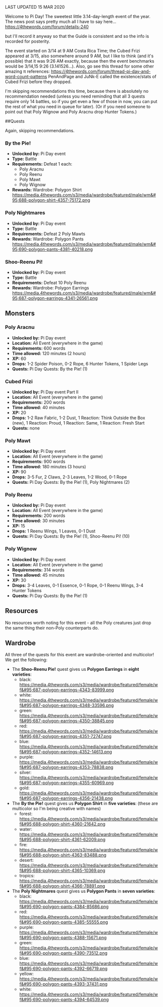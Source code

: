 LAST UPDATED 15 MAR 2020

Welcome to Pi Day! The sweetest little 3.14-day-length event of the year. The news post says pretty much all I have to say here... https://4thewords.com/forum/details-240

but I'll record it anyway so that the Guide is consistent and so the info is recorded for posterity.

The event started on 3/14 at 9 AM Costa Rica Time; the Cubed Frizi appeared at 3/15, also somewhere around 9 AM, but I like to think (and it's possible) that it was 9:26 AM exactly, because then the event benchmarks would be 3/14,15 9:26 (3.141526...). Also, go see this thread for some other amazing π references: https://4thewords.com/forum/thread-pi-day-and-word-count-patterns PenAndPage and JuNk-E called the existence/stats of Cubed Frizi before they dropped.

I'm skipping recommendations this time, because there is absolutely no recommendation needed (unless you need reminding that all 3 quests require only 14 battles, so if you get even a few of those in now, you can put the rest of what you need in queue for later). (Or if you need someone to point out that Poly Wignow and Poly Aracnu drop Hunter Tokens.)

##Quests

Again, skipping recommendations.

### By the Pie!

- **Unlocked by:**  Pi Day event
- **Type:** Battle
- **Requirements:** Defeat 1 each:
  - Poly Aracnu
  - Poly Reenu
  - Poly Mawt
  - Poly Wignow
- **Rewards:** Wardrobe: Polygon Shirt https://media.4thewords.com/s3/media/wardrobe/featured/male/wm&#95;688-polygon-shirt-4357-75172.png

### Poly Nightmares

- **Unlocked by:** Pi Day event
- **Type:** Battle
- **Requirements:** Defeat 2 Poly Mawts
- **Rewards:** Wardrobe: Polygon Pants https://media.4thewords.com/s3/media/wardrobe/featured/male/wm&#95;690-polygon-pants-4381-40218.png

### Shoo-Reenu Pi!

- **Unlocked by:** Pi Day event
- **Type:** Battle
- **Requirements:** Defeat 10 Poly Reenu
- **Rewards:** Wardrobe: Polygon Earrings https://media.4thewords.com/s3/media/wardrobe/featured/male/wm&#95;687-polygon-earrings-4341-26561.png

## Monsters

###  Poly Aracnu

- **Unlocked by:** Pi Day event
- **Location:** All Event (everywhere in the game)
- **Requirements:** 600 words
- **Time allowed:** 120 minutes (2 hours)
- **XP:** 60
- **Drops:** 1-2 Spider Poison, 0-2 Rope, 6 Hunter Tokens, 1 Spider Legs
- **Quests:** Pi Day Quests: By the Pie! (1)

### Cubed Frizi

- **Unlocked by:** Pi Day event Part II
- **Location:** All Event (everywhere in the game)
- **Requirements:** 200 words
- **Time allowed:** 40 minutes
- **XP:** 20
- **Drops:** 1-2 Raw Fabric, 1-2 Dust, 1 Reaction: Think Outside the Box (new), 1 Reaction: Proud, 1 Reaction: Same, 1 Reaction: Fresh Start
- **Quests:** none

###  Poly Mawt

- **Unlocked by:** Pi Day event
- **Location:** All Event (everywhere in the game)
- **Requirements:** 900 words
- **Time allowed:** 180 minutes (3 hours)
- **XP:** 90
- **Drops:** 3-5 Fur, 2 Claws, 2-3 Leaves, 1-2 Wood, 0-1 Rope
- **Quests:** Pi Day Quests: By the Pie! (1), Poly Nightmares (2)

###  Poly Reenu

- **Unlocked by:** Pi Day event
- **Location:** All Event (everywhere in the game)
- **Requirements:** 200 words
- **Time allowed:** 30 minutes
- **XP:** 15
- **Drops:** 1 Reenu Wings, 1 Leaves, 0-1 Dust
- **Quests:** Pi Day Quests: By the Pie! (1), Shoo-Reenu Pi! (10)

###  Poly Wignow

- **Unlocked by:** Pi Day event
- **Location:** All Event (everywhere in the game)
- **Requirements:** 314 words
- **Time allowed:** 45 minutes
- **XP:** 30
- **Drops:** 3-4 Leaves, 0-1 Essence, 0-1 Rope, 0-1 Reenu Wings, 3-4 Hunter Tokens
- **Quests:** Pi Day Quests: By the Pie! (1)

## Resources

No resources worth noting for this event - all the Poly creatures just drop the same thing their non-Poly counterparts do.

## Wardrobe

All three of the quests for this event are wardrobe-oriented and multicolor! We get the following:

- The **Shoo-Reenu Pie!** quest gives us **Polygon Earrings** in **eight varieties**:
  - black: https://media.4thewords.com/s3/media/wardrobe/featured/female/wf&#95;687-polygon-earrings-4343-83999.png
  - white: https://media.4thewords.com/s3/media/wardrobe/featured/female/wf&#95;687-polygon-earrings-4348-33596.png
  - green: https://media.4thewords.com/s3/media/wardrobe/featured/female/wf&#95;687-polygon-earrings-4350-38845.png
  - red: https://media.4thewords.com/s3/media/wardrobe/featured/female/wf&#95;687-polygon-earrings-4351-72747.png
  - blue: https://media.4thewords.com/s3/media/wardrobe/featured/female/wf&#95;687-polygon-earrings-4352-14613.png
  - purple: https://media.4thewords.com/s3/media/wardrobe/featured/female/wf&#95;687-polygon-earrings-4353-78838.png
  - silver: https://media.4thewords.com/s3/media/wardrobe/featured/female/wf&#95;687-polygon-earrings-4355-60969.png
  - gold: https://media.4thewords.com/s3/media/wardrobe/featured/female/wf&#95;687-polygon-earrings-4356-21438.png
- The **By the Pie!** quest gives us **Polygon Shirt** in **five varieties**: (these are multicolor so I'm being creative with names)
  - forest: https://media.4thewords.com/s3/media/wardrobe/featured/female/wf&#95;688-polygon-shirt-4360-21642.png
  - water: https://media.4thewords.com/s3/media/wardrobe/featured/female/wf&#95;688-polygon-shirt-4361-62009.png
  - fire: https://media.4thewords.com/s3/media/wardrobe/featured/female/wf&#95;688-polygon-shirt-4363-83488.png
  - desert: https://media.4thewords.com/s3/media/wardrobe/featured/female/wf&#95;688-polygon-shirt-4365-10369.png
  - tropics: https://media.4thewords.com/s3/media/wardrobe/featured/female/wf&#95;688-polygon-shirt-4366-78891.png
- The **Poly Nightmares** quest gives us **Polygon Pants** in **seven varieties**:
  - black: https://media.4thewords.com/s3/media/wardrobe/featured/female/wf&#95;690-polygon-pants-4384-85686.png
  - red: https://media.4thewords.com/s3/media/wardrobe/featured/female/wf&#95;690-polygon-pants-4385-55555.png
  - purple: https://media.4thewords.com/s3/media/wardrobe/featured/female/wf&#95;690-polygon-pants-4388-15671.png
  - green: https://media.4thewords.com/s3/media/wardrobe/featured/female/wf&#95;690-polygon-pants-4390-73512.png
  - blue: https://media.4thewords.com/s3/media/wardrobe/featured/female/wf&#95;690-polygon-pants-4392-66719.png
  - yellow: https://media.4thewords.com/s3/media/wardrobe/featured/female/wf&#95;690-polygon-pants-4393-37431.png
  - white: https://media.4thewords.com/s3/media/wardrobe/featured/female/wf&#95;690-polygon-pants-4394-64539.png